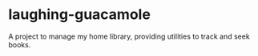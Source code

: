 # laughing-guacamole
A project to manage my home library, providing utilities to track and seek books.
